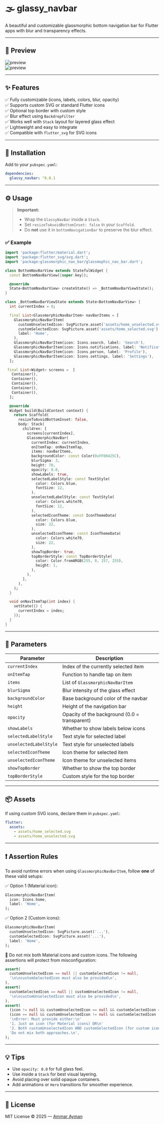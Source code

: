 # 🌫️ glassy_navbar

A beautiful and customizable glassmorphic bottom navigation bar for Flutter apps with blur and transparency effects.

---

## 📸 Preview

![preview](https://raw.githubusercontent.com/AmmarAyman108/glassy_navbar/main/ex1.png)  
![preview](https://raw.githubusercontent.com/AmmarAyman108/glassy_navbar/main/ex2.png)

---

## ✨ Features

✅ Fully customizable (icons, labels, colors, blur, opacity)  
✅ Supports custom SVG or standard Flutter icons  
✅ Optional top border with custom style  
✅ Blur effect using `BackdropFilter`  
✅ Works well with `Stack` layout for layered glass effect  
✅ Lightweight and easy to integrate  
✅ Compatible with `flutter_svg` for SVG icons

---

## 🚀 Installation

Add to your `pubspec.yaml`:

```yaml
dependencies:
  glassy_navbar: ^0.0.1
```

---

## ⚙️ Usage

> **Important:**  
> - Wrap the `GlassyNavBar` inside a `Stack`.  
> - Set `resizeToAvoidBottomInset: false` in your `Scaffold`.  
> - Do **not** use it in `bottomNavigationBar` to preserve the blur effect.

### ✅ Example

```dart
import 'package:flutter/material.dart';
import 'package:flutter_svg/svg.dart';
import 'package:glassmorphic_nav_bar/glassmophic_nav_bar.dart';

class BottomNavBarView extends StatefulWidget {
  const BottomNavBarView({super.key});

  @override
  State<BottomNavBarView> createState() => _BottomNavBarViewState();
}

class _BottomNavBarViewState extends State<BottomNavBarView> {
  int currentIndex = 0;

  final List<GlassmorphicNavBarItem> navBarItems = [
    GlassmorphicNavBarItem(
      customUnselectedIcon: SvgPicture.asset('assets/home_unselected.svg'),
      customSelectedIcon: SvgPicture.asset('assets/home_selected.svg'),
      label: 'Home',
    ),
    GlassmorphicNavBarItem(icon: Icons.search, label: 'Search'),
    GlassmorphicNavBarItem(icon: Icons.notifications, label: 'Notifications'),
    GlassmorphicNavBarItem(icon: Icons.person, label: 'Profile'),
    GlassmorphicNavBarItem(icon: Icons.settings, label: 'Settings'),
  ];

 final List<Widget> screens =  [
   Container(),
   Container(),
   Container(),
   Container(),
   Container(),
  ];

  @override
  Widget build(BuildContext context) {
    return Scaffold(
      resizeToAvoidBottomInset: false,
      body: Stack(
        children: [
          screens[currentIndex],
          GlassmorphicNavBar(
            currentIndex: currentIndex,
            onItemTap: onNavItemTap,
            items: navBarItems,
            backgroundColor: const Color(0xFF00425C),
            blurSigma: 3,
            height: 70,
            opacity: 0.0,
            showLabels: true,
            selectedLabelStyle: const TextStyle(
              color: Colors.blue,
              fontSize: 12,
            ),
            unselectedLabelStyle: const TextStyle(
              color: Colors.white70,
              fontSize: 12,
            ),
            selectedIconTheme: const IconThemeData(
              color: Colors.blue,
              size: 22,
            ),
            unselectedIconTheme: const IconThemeData(
              color: Colors.white70,
              size: 22,
            ),
            showTopBorder: true,
            topBorderStyle: const TopBorderStyle(
              color: Color.fromARGB(255, 0, 157, 255),
              height: 1,
            ),
          ),
        ],
      ),
    );
  }

  void onNavItemTap(int index) {
    setState(() {
      currentIndex = index;
    });
  }
}
```

---

## 🎨 Parameters

| Parameter              | Description                                   |
|------------------------|-----------------------------------------------|
| `currentIndex`         | Index of the currently selected item          |
| `onItemTap`            | Function to handle tap on item                |
| `items`                | List of `GlassmorphicNavBarItem`              |
| `blurSigma`            | Blur intensity of the glass effect            |
| `backgroundColor`      | Base background color of the navbar           |
| `height`               | Height of the navigation bar                  |
| `opacity`              | Opacity of the background (0.0 = transparent) |
| `showLabels`           | Whether to show labels below icons            |
| `selectedLabelStyle`   | Text style for selected label                 |
| `unselectedLabelStyle` | Text style for unselected labels              |
| `selectedIconTheme`    | Icon theme for selected item                  |
| `unselectedIconTheme`  | Icon theme for unselected items               |
| `showTopBorder`        | Whether to show the top border                |
| `topBorderStyle`       | Custom style for the top border               |

---

## 📦 Assets

If using custom SVG icons, declare them in `pubspec.yaml`:

```yaml
flutter:
  assets:
    - assets/home_selected.svg
    - assets/home_unselected.svg
```

---

## ❗ Assertion Rules

To avoid runtime errors when using `GlassmorphicNavBarItem`, follow **one** of these valid setups:

✅ Option 1 (Material icon):

```dart
GlassmorphicNavBarItem(
  icon: Icons.home,
  label: 'Home',
);
```

✅ Option 2 (Custom icons):

```dart
GlassmorphicNavBarItem(
  customUnselectedIcon: SvgPicture.asset('...'),
  customSelectedIcon: SvgPicture.asset('...'),
  label: 'Home',
);
```

🚫 Do not mix both Material icons and custom icons. The following assertions will protect from misconfiguration:

```dart
assert(
  customUnselectedIcon == null || customSelectedIcon != null,
  '\n\ncustomSelectedIcon must also be provided\n',
),
assert(
  customSelectedIcon == null || customUnselectedIcon != null,
  '\n\ncustomUnselectedIcon must also be provided\n',
),
assert(
  (icon != null && customUnselectedIcon == null && customSelectedIcon == null) ||
  (icon == null && customUnselectedIcon != null && customSelectedIcon != null),
  '\nError: Must provide either:\n'
  '1. Just an icon (for Material icons) OR\n'
  '2. Both customUnselectedIcon AND customSelectedIcon (for custom icons)\n'
  'Do not mix both approaches.\n',
);
```

---

## 💡 Tips

- Use `opacity: 0.0` for full glass feel.
- Use inside a `Stack` for best visual layering.
- Avoid placing over solid opaque containers.
- Add animations or `Hero` transitions for smoother experience.

---

## 📃 License

MIT License © 2025 — [Ammar Ayman](https://github.com/AmmarAyman108)
